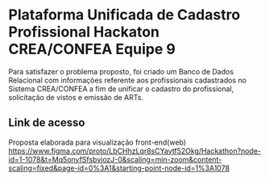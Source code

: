 
# Plataforma Unificada de Cadastro Profissional Hackaton CREA/CONFEA Equipe 9

Para satisfazer o problema proposto, foi criado um Banco de Dados Relacional com informações referente aos profissionais cadastrados no Sistema CREA/CONFEA a fim de unificar o cadastro do profissional, solicitação de vistos e emissão de ARTs.
## Link de acesso

Proposta elaborada para visualização front-end(web)
https://www.figma.com/proto/LbCHhzLqr8sCYaytf52Okg/Hackathon?node-id=1-1078&t=Mq5onyfSfsbvjozJ-0&scaling=min-zoom&content-scaling=fixed&page-id=0%3A1&starting-point-node-id=1%3A1078
